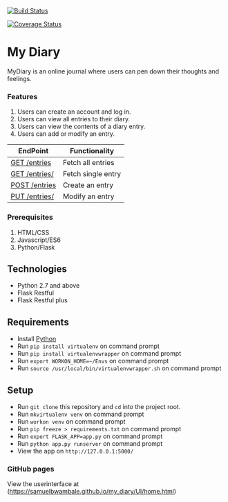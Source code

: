 [![Build Status](https://travis-ci.com/samuelbwambale/my_diary.svg?branch=CHALLANGE-TWO)](https://travis-ci.com/samuelbwambale/my_diary)

[![Coverage Status](https://coveralls.io/repos/github/samuelbwambale/my_diary/badge.svg?branch=CHALLANGE-TWO)](https://coveralls.io/github/samuelbwambale/my_diary?branch=master)

# My Diary

MyDiary is an online journal where users can pen down their thoughts and feelings. 

### Features
1. Users can create an account and log in. 
2. Users can view all entries to their diary. 
3. Users can view the contents of a diary entry. 
4. Users can add or modify an entry. 

  
| EndPoint                                      	| Functionality                                    |
| -----------------------------------------------------	| ------------------------------------------------ |
| [GET /entries ](#)                            	| Fetch all entries                                |
| [GET /entries/<entryId>](#)                   	| Fetch single entry			           |
| [POST /entries](#)                     		| Create an entry	                           |
| [PUT  /entries/<entryId>](#)                  	| Modify an entry 		                   |


### Prerequisites
  1.	HTML/CSS
  2.	Javascript/ES6
  3.	Python/Flask


## Technologies

* Python 2.7 and above
* Flask Restful
* Flask Restful plus

## Requirements

* Install [Python](https://www.python.org/downloads/)
* Run `pip install virtualenv` on command prompt
* Run `pip install virtualenvwrapper` on command prompt
* Run `export WORKON_HOME=~/Envs` on command prompt
* Run `source /usr/local/bin/virtualenvwrapper.sh` on command prompt

## Setup

* Run `git clone` this repository and `cd` into the project root.
* Run `mkvirtualenv venv` on command prompt
* Run `workon venv` on command prompt
* Run `pip freeze > requirements.txt` on command prompt
* Run `export FLASK_APP=app.py` on command prompt
* Run `python app.py runserver` on command prompt
* View the app on `http://127.0.0.1:5000/`


### GitHub pages

View the userinterface at (https://samuelbwambale.github.io/my_diary/UI/home.html)
